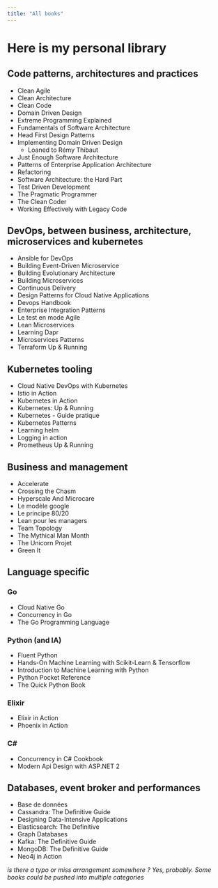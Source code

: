 ```yaml
---
title: "All books"
---
```


# Here is my personal library

## Code patterns, architectures and practices

* Clean Agile
* Clean Architecture
* Clean Code
* Domain Driven Design
* Extreme Programming Explained
* Fundamentals of Software Architecture
* Head First Design Patterns
* Implementing Domain Driven Design
  *  Loaned to Rémy Thibaut
* Just Enough Software Architecture
* Patterns of Enterprise Application Architecture
* Refactoring
* Software Architecture: the Hard Part
* Test Driven Development
* The Pragmatic Programmer
* The Clean Coder
* Working Effectively with Legacy Code

## DevOps, between business, architecture, microservices and kubernetes

* Ansible for DevOps
* Building Event-Driven Microservice
* Building Evolutionary Architecture
* Building Microservices
* Continuous Delivery
* Design Patterns for Cloud Native Applications
* Devops Handbook 
* Enterprise Integration Patterns
* Le test en mode Agile
* Lean Microservices
* Learning Dapr
* Microservices Patterns
* Terraform Up & Running

## Kubernetes tooling

* Cloud Native DevOps with Kubernetes
* Istio in Action
* Kubernetes in Action
* Kubernetes: Up & Running
* Kubernetes - Guide pratique
* Kubernetes Patterns
* Learning helm
* Logging in action
* Prometheus Up & Running

## Business and management

* Accelerate
* Crossing the Chasm
* Hyperscale And Microcare
* Le modèle google
* Le principe 80/20
* Lean pour les managers
* Team Topology
* The Mythical Man Month
* The Unicorn Projet
* Green It

## Language specific

### Go

* Cloud Native Go
* Concurrency in Go
* The Go Programming Language

### Python (and IA)

* Fluent Python
* Hands-On Machine Learning with Scikit-Learn & Tensorflow
* Introduction to Machine Learning with Python
* Python Pocket Reference
* The Quick Python Book

### Elixir

* Elixir in Action
* Phoenix in Action

### C#

* Concurrency in C# Cookbook
* Modern Api Design with ASP.NET 2 

## Databases, event broker and performances

* Base de données
* Cassandra: The Definitive Guide
* Designing Data-Intensive Applications
* Elasticsearch: The Definitive
* Graph Databases
* Kafka: The Definitive Guide
* MongoDB: The Definitive Guide
* Neo4j in Action

_is there a typo or miss arrangement somewhere ? Yes, probably. Some books could be pushed into multiple categories_


